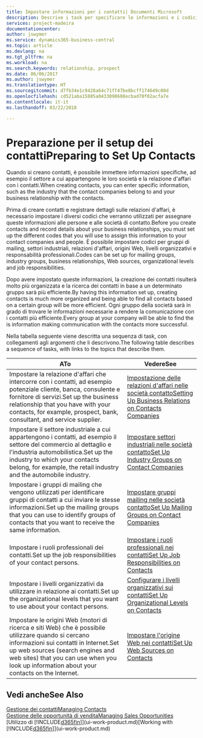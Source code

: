 ```yaml
---
title: Impostare informazioni per i contatti| Documenti Microsoft
description: Descrive i task per specificare le informazioni e i codici, ad esempio, sui settori industriali e le relazioni d'affari, prima di impostare i contatti.
services: project-madeira
documentationcenter: 
author: jswymer
ms.service: dynamics365-business-central
ms.topic: article
ms.devlang: na
ms.tgt_pltfrm: na
ms.workload: na
ms.search.keywords: relationship, prospect
ms.date: 06/06/2017
ms.author: jswymer
ms.translationtype: HT
ms.sourcegitcommit: d7fb34e1c9428a64c71ff47be8bcff174649c00d
ms.openlocfilehash: cd521aba15885a0433090608ecbad70f02acfa7e
ms.contentlocale: it-it
ms.lasthandoff: 03/22/2018

---
```

# <a name="preparing-to-set-up-contacts"></a><span data-ttu-id="3f1ed-103">Preparazione per il setup dei contatti</span><span class="sxs-lookup"><span data-stu-id="3f1ed-103">Preparing to Set Up Contacts</span></span>
<span data-ttu-id="3f1ed-104">Quando si creano contatti, è possibile immettere informazioni specifiche, ad esempio il settore a cui appartengono le loro società e la relazione d'affari con i contatti.</span><span class="sxs-lookup"><span data-stu-id="3f1ed-104">When creating contacts, you can enter specific information, such as the industry that the contact companies belong to and your business relationship with the contacts.</span></span>

<span data-ttu-id="3f1ed-105">Prima di creare contatti e registrare dettagli sulle relazioni d'affari, è necessario impostare i diversi codici che verranno utilizzati per assegnare queste informazioni alle persone e alle società di contatto.</span><span class="sxs-lookup"><span data-stu-id="3f1ed-105">Before you create contacts and record details about your business relationships, you must set up the different codes that you will use to assign this information to your contact companies and people.</span></span> <span data-ttu-id="3f1ed-106">È possibile impostare codici per gruppi di mailing, settori industriali, relazioni d'affari, origini Web, livelli organizzativi e responsabilità professionali.</span><span class="sxs-lookup"><span data-stu-id="3f1ed-106">Codes can be set up for mailing groups, industry groups, business relationships, Web sources, organizational levels and job responsibilities.</span></span>

<span data-ttu-id="3f1ed-107">Dopo avere impostato queste informazioni, la creazione dei contatti risulterà molto più organizzata e la ricerca dei contatti in base a un determinato gruppo sarà più efficiente.</span><span class="sxs-lookup"><span data-stu-id="3f1ed-107">By having this information set up, creating contacts is much more organized and being able to find all contacts based on a certain group will be more efficient.</span></span> <span data-ttu-id="3f1ed-108">Ogni gruppo della società sarà in grado di trovare le informazioni necessarie a rendere la comunicazione con i contatti più efficiente.</span><span class="sxs-lookup"><span data-stu-id="3f1ed-108">Every group at your company will be able to find the is information making communication with the contacts more successful.</span></span>

<span data-ttu-id="3f1ed-109">Nella tabella seguente viene descritta una sequenza di task, con collegamenti agli argomenti che li descrivono.</span><span class="sxs-lookup"><span data-stu-id="3f1ed-109">The following table describes a sequence of tasks, with links to the topics that describe them.</span></span> 

| <span data-ttu-id="3f1ed-110">A</span><span class="sxs-lookup"><span data-stu-id="3f1ed-110">To</span></span> | <span data-ttu-id="3f1ed-111">Vedere</span><span class="sxs-lookup"><span data-stu-id="3f1ed-111">See</span></span> |
| --- | --- |
| <span data-ttu-id="3f1ed-112">Impostare la relazione d'affari che intercorre con i contatti, ad esempio potenziale cliente, banca, consulente e fornitore di servizi.</span><span class="sxs-lookup"><span data-stu-id="3f1ed-112">Set up the business relationship that you have with your contacts, for example, prospect, bank, consultant, and service supplier.</span></span> |[<span data-ttu-id="3f1ed-113">Impostazione delle relazioni d'affari nelle società contatto</span><span class="sxs-lookup"><span data-stu-id="3f1ed-113">Setting Up Business Relations on Contacts Companies</span></span>](marketing-business-relations.md) |
| <span data-ttu-id="3f1ed-114">Impostare il settore industriale a cui appartengono i contatti, ad esempio il settore del commercio al dettaglio e l'industria automobilistica.</span><span class="sxs-lookup"><span data-stu-id="3f1ed-114">Set up the industry to which your contacts belong, for example, the retail industry and the automobile industry.</span></span> |[<span data-ttu-id="3f1ed-115">Impostare settori industriali nelle società contatto</span><span class="sxs-lookup"><span data-stu-id="3f1ed-115">Set Up Industry Groups on Contact Companies</span></span>](marketing-industry-groups.md) |
| <span data-ttu-id="3f1ed-116">Impostare i gruppi di mailing che vengono utilizzati per identificare gruppi di contatti a cui inviare le stesse informazioni.</span><span class="sxs-lookup"><span data-stu-id="3f1ed-116">Set up the mailing groups that you can use to identify groups of contacts that you want to receive the same information.</span></span> |[<span data-ttu-id="3f1ed-117">Impostare gruppi mailing nelle società contatto</span><span class="sxs-lookup"><span data-stu-id="3f1ed-117">Set Up Mailing Groups on Contact Companies</span></span>](marketing-mailing-groups.md) |
| <span data-ttu-id="3f1ed-118">Impostare i ruoli professionali dei contatti.</span><span class="sxs-lookup"><span data-stu-id="3f1ed-118">Set up the job responsibilities of your contact persons.</span></span> |[<span data-ttu-id="3f1ed-119">Impostare i ruoli professionali nei contatti</span><span class="sxs-lookup"><span data-stu-id="3f1ed-119">Set Up Job Responsibilities on Contacts</span></span>](marketing-job-responsibilities.md) |
| <span data-ttu-id="3f1ed-120">Impostare i livelli organizzativi da utilizzare in relazione ai contatti.</span><span class="sxs-lookup"><span data-stu-id="3f1ed-120">Set up the organizational levels that you want to use about your contact persons.</span></span> |[<span data-ttu-id="3f1ed-121">Configurare i livelli organizzativi sui contatti</span><span class="sxs-lookup"><span data-stu-id="3f1ed-121">Set Up Organizational Levels on Contacts</span></span>](marketing-organizational-levels.md) |
| <span data-ttu-id="3f1ed-122">Impostare le origini Web (motori di ricerca e siti Web) che è possibile utilizzare quando si cercano informazioni sui contatti in Internet.</span><span class="sxs-lookup"><span data-stu-id="3f1ed-122">Set up web sources (search engines and web sites) that you can use when you look up information about your contacts on the Internet.</span></span> |[<span data-ttu-id="3f1ed-123">Impostare l'origine Web nei contatti</span><span class="sxs-lookup"><span data-stu-id="3f1ed-123">Set Up Web Sources on Contacts</span></span>](marketing-web-sources.md) |

## <a name="see-also"></a><span data-ttu-id="3f1ed-124">Vedi anche</span><span class="sxs-lookup"><span data-stu-id="3f1ed-124">See Also</span></span>
[<span data-ttu-id="3f1ed-125">Gestione dei contatti</span><span class="sxs-lookup"><span data-stu-id="3f1ed-125">Managing Contacts</span></span>](marketing-contacts.md)  
[<span data-ttu-id="3f1ed-126">Gestione delle opportunità di vendita</span><span class="sxs-lookup"><span data-stu-id="3f1ed-126">Managing Sales Opportunities</span></span>](marketing-manage-sales-opportunities.md)  
<span data-ttu-id="3f1ed-127">[Utilizzo di [!INCLUDE[d365fin](includes/d365fin_md.md)]](ui-work-product.md)</span><span class="sxs-lookup"><span data-stu-id="3f1ed-127">[Working with [!INCLUDE[d365fin](includes/d365fin_md.md)]](ui-work-product.md)</span></span>

